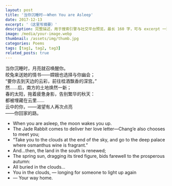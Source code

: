 ```yaml
---
layout: post
title: '当你沉睡时——When You are Asleep'
date: 2017-12-13
excerpt: '（这里写摘要）'
description: 完整描述，用于搜索引擎与社交平台预览，最长 160 字，可与 excerpt 一致
image: /media/your-image.webp
thumbnail: /assets/img/thumb.jpg
categories: Poems
tags: [tag1, tag2, tag3]
related_posts: true
---
```


当你沉睡时，月亮就召唤醒你。  
皎兔来送她的情书——嫦娥也选择与你幽会；  
“要你去到天边的云彩，前往桂酒飘香的深宫。”  
然……后，南方的土地焕然一新；  
春的太阳，拖着疲惫身影，告别繁华的秋天：  
都被埋藏在云里……  
云中的你，——渴望有人再次点亮  
——你回家的路。

- When you are asleep, the moon wakes you up.
- The Jade Rabbit comes to deliver her love letter—Chang’e also chooses to meet you;
- “Take you to the clouds at the end of the sky, and go to the deep palace where osmanthus wine is fragrant.”
- And…then, the land in the south is renewed;
- The spring sun, dragging its tired figure, bids farewell to the prosperous autumn:
- All buried in the clouds…
- You in the clouds, — longing for someone to light up again
- — Your way home.